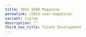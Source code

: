 ```yaml
---
title: 2024 SOAR Magazine
permalink: /2024-soar-magazine/
variant: tiptap
description: ""
third_nav_title: Talent Development
---
```

